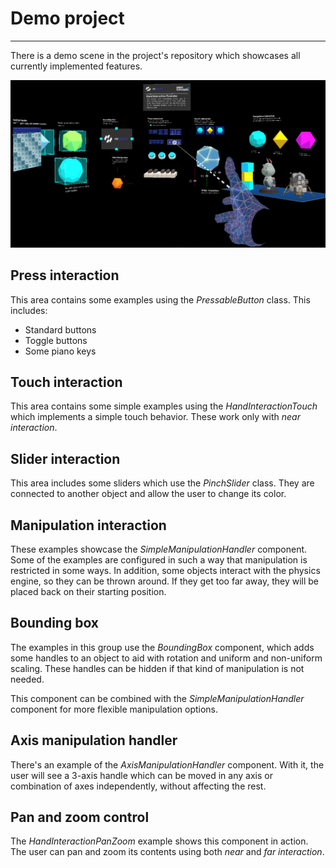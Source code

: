 # Demo project
---
There is a demo scene in the project's repository which showcases all currently implemented features.

![MRTK Demo scene](images/MRTK_Examples.png)

## Press interaction
This area contains some examples using the *PressableButton* class. This includes:
- Standard buttons
- Toggle buttons
- Some piano keys

## Touch interaction
This area contains some simple examples using the *HandInteractionTouch* which implements a simple touch behavior. These work only with *near interaction*.

## Slider interaction
This area includes some sliders which use the *PinchSlider* class. They are connected to another object and allow the user to change its color.

## Manipulation interaction
These examples showcase the *SimpleManipulationHandler* component. Some of the examples are configured in such a way that manipulation is restricted in some ways. In addition, some objects interact with the physics engine, so they can be thrown around. If they get too far away, they will be placed back on their starting position.

## Bounding box
The examples in this group use the *BoundingBox* component, which adds some handles to an object to aid with rotation and uniform and non-uniform scaling. These handles can be hidden if that kind of manipulation is not needed.

This component can be combined with the *SimpleManipulationHandler* component for more flexible manipulation options.


## Axis manipulation handler
There's an example of the *AxisManipulationHandler* component. With it, the user will see a 3-axis handle which can be moved in any axis or combination of axes independently, without affecting the rest.

## Pan and zoom control
The *HandInteractionPanZoom* example shows this component in action. The user can pan and zoom its contents using both *near* and *far interaction*.
